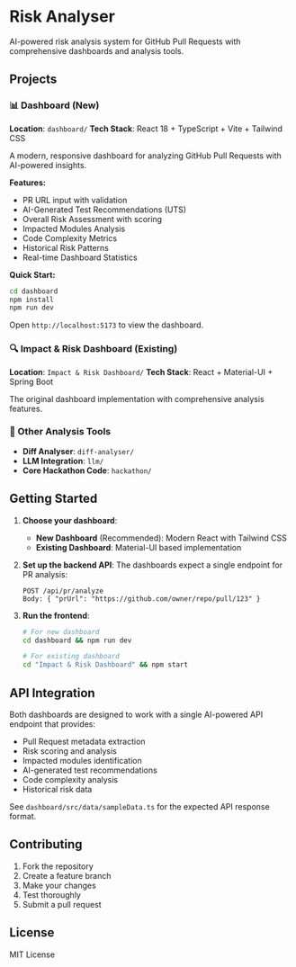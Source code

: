 # Risk Analyser

AI-powered risk analysis system for GitHub Pull Requests with comprehensive dashboards and analysis tools.

## Projects

### 📊 Dashboard (New)

**Location**: `dashboard/`
**Tech Stack**: React 18 + TypeScript + Vite + Tailwind CSS

A modern, responsive dashboard for analyzing GitHub Pull Requests with AI-powered insights.

**Features:**

- PR URL input with validation
- AI-Generated Test Recommendations (UTS)
- Overall Risk Assessment with scoring
- Impacted Modules Analysis
- Code Complexity Metrics
- Historical Risk Patterns
- Real-time Dashboard Statistics

**Quick Start:**

```bash
cd dashboard
npm install
npm run dev
```

Open `http://localhost:5173` to view the dashboard.

### 🔍 Impact & Risk Dashboard (Existing)

**Location**: `Impact & Risk Dashboard/`
**Tech Stack**: React + Material-UI + Spring Boot

The original dashboard implementation with comprehensive analysis features.

### 🧪 Other Analysis Tools

- **Diff Analyser**: `diff-analyser/`
- **LLM Integration**: `llm/`
- **Core Hackathon Code**: `hackathon/`

## Getting Started

1. **Choose your dashboard**:

   - **New Dashboard** (Recommended): Modern React with Tailwind CSS
   - **Existing Dashboard**: Material-UI based implementation

2. **Set up the backend API**:
   The dashboards expect a single endpoint for PR analysis:

   ```
   POST /api/pr/analyze
   Body: { "prUrl": "https://github.com/owner/repo/pull/123" }
   ```

3. **Run the frontend**:

   ```bash
   # For new dashboard
   cd dashboard && npm run dev

   # For existing dashboard
   cd "Impact & Risk Dashboard" && npm start
   ```

## API Integration

Both dashboards are designed to work with a single AI-powered API endpoint that provides:

- Pull Request metadata extraction
- Risk scoring and analysis
- Impacted modules identification
- AI-generated test recommendations
- Code complexity analysis
- Historical risk data

See `dashboard/src/data/sampleData.ts` for the expected API response format.

## Contributing

1. Fork the repository
2. Create a feature branch
3. Make your changes
4. Test thoroughly
5. Submit a pull request

## License

MIT License
